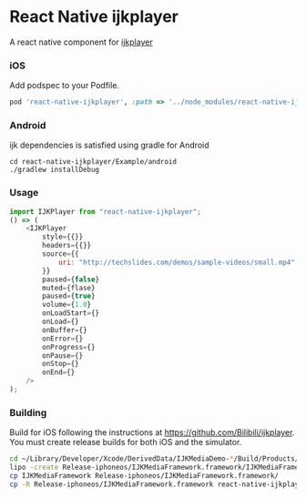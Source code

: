 # React Native ijkplayer

A react native component for [ijkplayer](https://github.com/Bilibili/ijkplayer)

### iOS

Add podspec to your Podfile.

```ruby
pod 'react-native-ijkplayer', :path => '../node_modules/react-native-ijkplayer/ios/react-native-ijkplayer.podspec'
```

### Android

ijk dependencies is satisfied using gradle for Android

```
cd react-native-ijkplayer/Example/android
./gradlew installDebug
```

### Usage

```js
import IJKPlayer from "react-native-ijkplayer";
() => (
    <IJKPlayer
        style={{}}
        headers={{}}
        source={{
            uri: "http://techslides.com/demos/sample-videos/small.mp4"
        }}
        paused={false}
        muted={flase}
        paused={true}
        volume={1.0}
        onLoadStart={}
        onLoad={}
        onBuffer={}
        onError={}
        onProgress={}
        onPause={}
        onStop={}
        onEnd={}
    />
);
```

### Building

Build for iOS following the instructions at https://github.com/Bilibili/ijkplayer. You must create release builds for both iOS and the simulator.

```bash
cd ~/Library/Developer/Xcode/DerivedData/IJKMediaDemo-*/Build/Products/
lipo -create Release-iphoneos/IJKMediaFramework.framework/IJKMediaFramework Release-iphonesimulator/IJKMediaFramework.framework/IJKMediaFramework -output IJKMediaFramework
cp IJKMediaFramework Release-iphoneos/IJKMediaFramework.framework/
cp -R Release-iphoneos/IJKMediaFramework.framework react-native-ijkplayer/ios/
```
